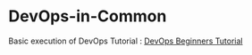 # DevOps-in-Common
Basic execution of DevOps
Tutorial : <a href="https://www.youtube.com/watch?v=hQcFE0RD0cQ"> DevOps Beginners Tutorial</a> 
